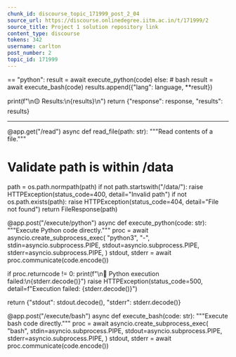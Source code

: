```yaml
---
chunk_id: discourse_topic_171999_post_2_04
source_url: https://discourse.onlinedegree.iitm.ac.in/t/171999/2
source_title: Project 1 solution repository link
content_type: discourse
tokens: 342
username: carlton
post_number: 2
topic_id: 171999
---
```


 == "python":
 result = await execute_python(code)
 else: # bash
 result = await execute_bash(code)
 results.append({"lang": language, **result})

print(f"\n🟡 Results:\n{results}\n")
 return {"response": response, "results": results}

---

@app.get("/read")
async def read_file(path: str):
 """Read contents of a file."""
 # Validate path is within /data
 path = os.path.normpath(path)
 if not path.startswith("/data/"):
 raise HTTPException(status_code=400, detail="Invalid path")
 if not os.path.exists(path):
 raise HTTPException(status_code=404, detail="File not found")
 return FileResponse(path)

@app.post("/execute/python")
async def execute_python(code: str):
 """Execute Python code directly."""
 proc = await asyncio.create_subprocess_exec(
 "python3",
 "-",
 stdin=asyncio.subprocess.PIPE,
 stdout=asyncio.subprocess.PIPE,
 stderr=asyncio.subprocess.PIPE,
 )
 stdout, stderr = await proc.communicate(code.encode())

if proc.returncode != 0:
 print(f"\n🔴 Python execution failed:\n{stderr.decode()}")
 raise HTTPException(status_code=500, detail=f"Execution failed: {stderr.decode()}")

return {"stdout": stdout.decode(), "stderr": stderr.decode()}

@app.post("/execute/bash")
async def execute_bash(code: str):
 """Execute bash code directly."""
 proc = await asyncio.create_subprocess_exec(
 "bash",
 stdin=asyncio.subprocess.PIPE,
 stdout=asyncio.subprocess.PIPE,
 stderr=asyncio.subprocess.PIPE,
 )
 stdout, stderr = await proc.communicate(code.encode())
